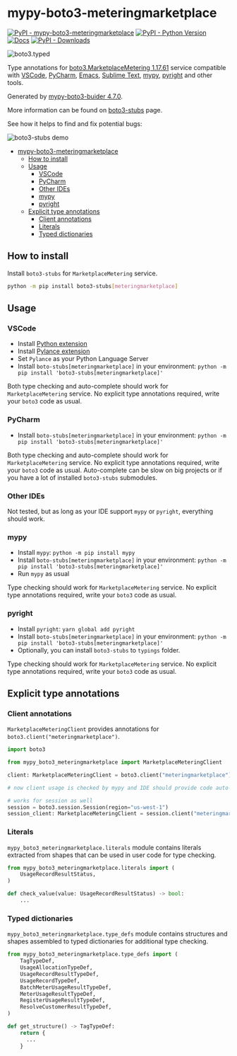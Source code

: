 # mypy-boto3-meteringmarketplace

[![PyPI - mypy-boto3-meteringmarketplace](https://img.shields.io/pypi/v/mypy-boto3-meteringmarketplace.svg?color=blue)](https://pypi.org/project/mypy-boto3-meteringmarketplace)
[![PyPI - Python Version](https://img.shields.io/pypi/pyversions/mypy-boto3-meteringmarketplace.svg?color=blue)](https://pypi.org/project/mypy-boto3-meteringmarketplace)
[![Docs](https://img.shields.io/readthedocs/mypy-boto3-builder.svg?color=blue)](https://mypy-boto3-builder.readthedocs.io/)
[![PyPI - Downloads](https://img.shields.io/pypi/dw/mypy-boto3-meteringmarketplace?color=blue)](https://pypistats.org/packages/mypy-boto3-meteringmarketplace)

![boto3.typed](https://github.com/vemel/mypy_boto3_builder/raw/master/logo.png)

Type annotations for
[boto3.MarketplaceMetering 1.17.61](https://boto3.amazonaws.com/v1/documentation/api/1.17.61/reference/services/meteringmarketplace.html#MarketplaceMetering) service
compatible with
[VSCode](https://code.visualstudio.com/),
[PyCharm](https://www.jetbrains.com/pycharm/),
[Emacs](https://www.gnu.org/software/emacs/),
[Sublime Text](https://www.sublimetext.com/),
[mypy](https://github.com/python/mypy),
[pyright](https://github.com/microsoft/pyright)
and other tools.

Generated by [mypy-boto3-buider 4.7.0](https://github.com/vemel/mypy_boto3_builder).

More information can be found on [boto3-stubs](https://pypi.org/project/boto3-stubs/) page.

See how it helps to find and fix potential bugs:

![boto3-stubs demo](https://github.com/vemel/mypy_boto3_builder/raw/master/demo.gif)

- [mypy-boto3-meteringmarketplace](#mypy-boto3-meteringmarketplace)
  - [How to install](#how-to-install)
  - [Usage](#usage)
    - [VSCode](#vscode)
    - [PyCharm](#pycharm)
    - [Other IDEs](#other-ides)
    - [mypy](#mypy)
    - [pyright](#pyright)
  - [Explicit type annotations](#explicit-type-annotations)
    - [Client annotations](#client-annotations)
    - [Literals](#literals)
    - [Typed dictionaries](#typed-dictionaries)

## How to install

Install `boto3-stubs` for `MarketplaceMetering` service.

```bash
python -m pip install boto3-stubs[meteringmarketplace]
```

## Usage

### VSCode

- Install [Python extension](https://marketplace.visualstudio.com/items?itemName=ms-python.python)
- Install [Pylance extension](https://marketplace.visualstudio.com/items?itemName=ms-python.vscode-pylance)
- Set `Pylance` as your Python Language Server
- Install `boto-stubs[meteringmarketplace]` in your environment: `python -m pip install 'boto3-stubs[meteringmarketplace]'`

Both type checking and auto-complete should work for `MarketplaceMetering` service.
No explicit type annotations required, write your `boto3` code as usual.

### PyCharm

- Install `boto-stubs[meteringmarketplace]` in your environment: `python -m pip install 'boto3-stubs[meteringmarketplace]'`

Both type checking and auto-complete should work for `MarketplaceMetering` service.
No explicit type annotations required, write your `boto3` code as usual.
Auto-complete can be slow on big projects or if you have a lot of installed `boto3-stubs` submodules.

### Other IDEs

Not tested, but as long as your IDE support `mypy` or `pyright`, everything should work.

### mypy

- Install `mypy`: `python -m pip install mypy`
- Install `boto-stubs[meteringmarketplace]` in your environment: `python -m pip install 'boto3-stubs[meteringmarketplace]'`
- Run `mypy` as usual

Type checking should work for `MarketplaceMetering` service.
No explicit type annotations required, write your `boto3` code as usual.

### pyright

- Install `pyright`: `yarn global add pyright`
- Install `boto-stubs[meteringmarketplace]` in your environment: `python -m pip install 'boto3-stubs[meteringmarketplace]'`
- Optionally, you can install `boto3-stubs` to `typings` folder.

Type checking should work for `MarketplaceMetering` service.
No explicit type annotations required, write your `boto3` code as usual.

## Explicit type annotations

### Client annotations

`MarketplaceMeteringClient` provides annotations for `boto3.client("meteringmarketplace")`.

```python
import boto3

from mypy_boto3_meteringmarketplace import MarketplaceMeteringClient

client: MarketplaceMeteringClient = boto3.client("meteringmarketplace")

# now client usage is checked by mypy and IDE should provide code auto-complete

# works for session as well
session = boto3.session.Session(region="us-west-1")
session_client: MarketplaceMeteringClient = session.client("meteringmarketplace")
```








### Literals

`mypy_boto3_meteringmarketplace.literals` module contains literals extracted from shapes
that can be used in user code for type checking.

```python
from mypy_boto3_meteringmarketplace.literals import (
    UsageRecordResultStatus,
)

def check_value(value: UsageRecordResultStatus) -> bool:
    ...
```



### Typed dictionaries

`mypy_boto3_meteringmarketplace.type_defs` module contains structures and shapes assembled
to typed dictionaries for additional type checking.

```python
from mypy_boto3_meteringmarketplace.type_defs import (
    TagTypeDef,
    UsageAllocationTypeDef,
    UsageRecordResultTypeDef,
    UsageRecordTypeDef,
    BatchMeterUsageResultTypeDef,
    MeterUsageResultTypeDef,
    RegisterUsageResultTypeDef,
    ResolveCustomerResultTypeDef,
)

def get_structure() -> TagTypeDef:
    return {
      ...
    }
```
